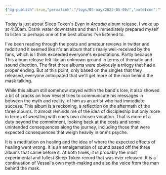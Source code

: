 ```yaml
---
{"dg-publish":true,"permalink":"/logs/05-may/2025-05-09/","noteIcon":"","created":"2025-05-09"}
---
```


Today is just about Sleep Token's *Even in Arcadia* album release. I woke up at 4:30am. Drank water downstairs and then I immediately prepared myself to listen to perhaps one of the best albums I've listened to.

I've been reading through the posts and amateur reviews in twitter and reddit and it seemed like it's an album that's really well-received by the fans, which is I think exceeded everyone's expectations. Partly because This album release felt like an unknown ground in terms of thematic and sound direction. The first three albums were obviously a trilogy that had a proper ending. But at this point, only based on the singles that they released, everyone anticipated that we'll get more of the man behind the mask talking.

While this album still somehow stayed within the band's lore, it also showed a bit of cracks on how Vessel tries to communicate his messages in between the myth and reality, of him as an artist who had immediate success. This album is a reckoning, a reflection on the aftermath of the three albums. It almost reminds me of the idea of discipleship but only more in terms of wrestling with one's own chosen vocation. That is more of a duty beyond the commitment, looking back at the costs and some unintended consequences along the journey, including those that were expected consequences that weigh heavily in one's psyche.

It is a meditation on healing and the idea of where the expected effects of healing went wrong. It is an amalgamation of sound based off the three albums that came before it. At both times, it is probably the most experimental and fullest Sleep Token record that was ever released. It is a continuation of Vessel's own myth-making and also the voice from the man behind the mask. 